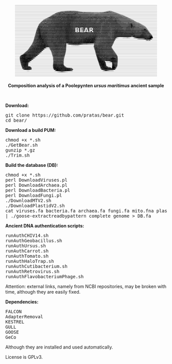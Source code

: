 <p align="center"><img src="imgs/bear.png"
alt="BEAR with FALCON" height="222" border="0" /><br><br>
<b>Composition analysis of a Poolepynten <i>ursus maritimus</i> ancient sample</b></p>
<br>

<b>Download:</b>
<pre>
git clone https://github.com/pratas/bear.git
cd bear/
</pre>
<b>Download a build PUM:</b>
<pre>
chmod +x *.sh
./GetBear.sh
gunzip *.gz
./Trim.sh
</pre>

<b>Build the database (DB):</b>
<pre>
chmod +x *.sh
perl DownloadViruses.pl
perl DownloadArchaea.pl
perl DownloadBacteria.pl
perl DownloadFungi.pl
./DownloadMTV2.sh
./DownloadPlastidV2.sh
cat viruses.fa bacteria.fa archaea.fa fungi.fa mito.fna plast.fna | tr ' ' '_' \
| ./goose-extractreadbypattern complete_genome > DB.fa
</pre>

<b>Ancient DNA authentication scripts:</b>
<pre>
runAuthCHIV14.sh               
runAuthGeobacillus.sh  
runAuthUrsus.sh
runAuthCarrot.sh               
runAuthTomato.sh
runAuthHaloTrap.sh     
runAuthCutibacterium.sh        
runAuthRetrovirus.sh
runAuthFlavobacteriumPhage.sh  
</pre>

Attention: external links, namely from NCBI repositories, may be broken with time, although they are easily fixed.

<b>Dependencies:</b>
<pre>
FALCON
AdapterRemoval
KESTREL
GULL
GOOSE
GeCo
</pre>
Although they are installed and used automatically.

License is GPLv3.
